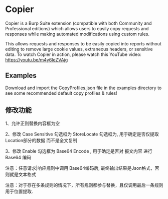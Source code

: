 # Copier

Copier is a Burp Suite extension (compatible with both Community and Professional editions) which allows users to easily copy requests and responses while making automated modifications using custom rules.

This allows requests and responses to be easily copied into reports without editing to remove large cookie values, extraneous headers, or sensitive data. To watch Copier in action, please watch this YouTube video: https://youtu.be/m4y6IeZVAjg

## Examples

Download and import the CopyProfiles.json file in the examples directory to see some recommended default copy profiles & rules!


## 修改功能

1、允许正则替换内容框为空

2、修改 Case Sensitive 勾选框为 StoreLocate 勾选框为, 用于确定是否仅提取Location部分的数据 而不是全文复制 

3、修改 Enable 勾选框为 Base64 Encode , 用于确定是否对 报文内容 进行 Base64 编码

注意：任意请求|响应规则中调用 Base64编码后, 最终输出结果是Json格式，否则就是文本格式

注意：对于存在多条规则的情况下，所有规则都参与替换，且仅调用最后一条规则用于位置提取.
